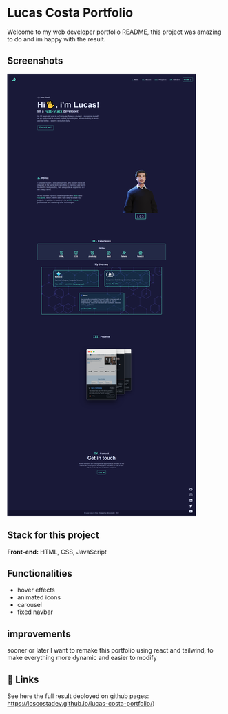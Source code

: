 # Lucas Costa Portfolio

Welcome to my web developer portfolio README, this project was amazing to do and im happy with the result.

## Screenshots

![App Screenshot](https://raw.githubusercontent.com/lcscostadev/lucas-costa-portfolio/main/fullpage-portfolio-screenshot.png)


## Stack for this project

**Front-end:** HTML, CSS, JavaScript 



## Functionalities

- hover effects
- animated icons
- carousel
- fixed navbar

## improvements

sooner or later I want to remake this portfolio using react and tailwind, to make everything more dynamic and easier to modify

## 🔗 Links
See here the full result deployed on github pages:
https://lcscostadev.github.io/lucas-costa-portfolio/)
